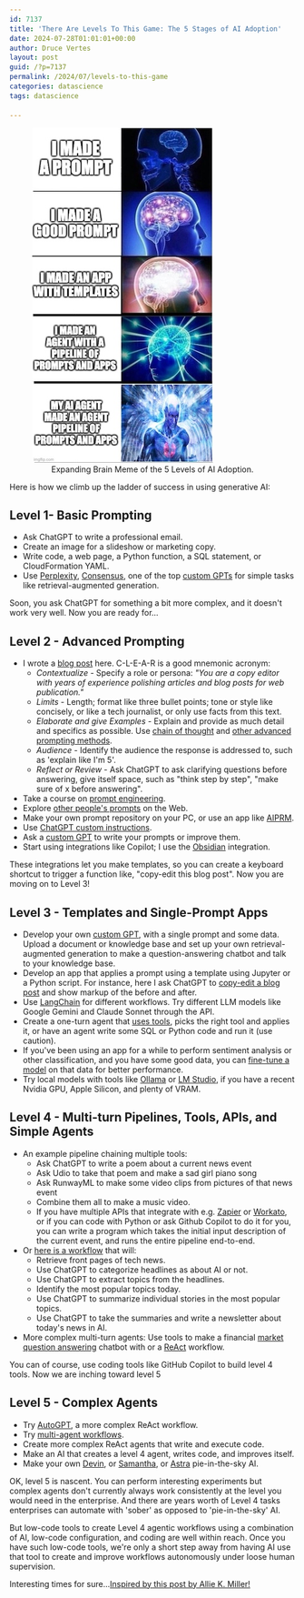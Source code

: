 ```yaml
---
id: 7137
title: 'There Are Levels To This Game: The 5 Stages of AI Adoption'
date: 2024-07-28T01:01:01+00:00
author: Druce Vertes
layout: post
guid: /?p=7137
permalink: /2024/07/levels-to-this-game
categories: datascience
tags: datascience

---
```

<figure>
  <img
  src="/assets/2024/5levels-of-ai-small.jpg"
  alt="Expanding Brain Meme of the 5 Levels of AI Adoption.">
  <figcaption style="text-align: center;">
  Expanding Brain Meme of the 5 Levels of AI Adoption.
  </figcaption>
</figure>

<!--more-->

Here is how we climb up the ladder of success in using generative AI:

## Level 1- Basic Prompting

- Ask ChatGPT to write a professional email.
- Create an image for a slideshow or marketing copy.
- Write code, a web page, a Python function, a SQL statement, or CloudFormation YAML.
- Use [Perplexity](https://www.perplexity.ai/), [Consensus](https://consensus.app/), one of the top [custom GPTs](https://gptstore.ai/) for simple tasks like retrieval-augmented generation.

Soon, you ask ChatGPT for something a bit more complex, and it doesn't work very well. Now you are ready for…

## Level 2 - Advanced Prompting
- I wrote a [blog post](https://druce.ai/2024/01/prompting) here. C-L-E-A-R is a good mnemonic acronym:
	- *Contextualize* - Specify a role or persona: *"You are a copy editor with years of experience polishing articles and blog posts for web publication."*
	- *Limits* - Length; format like three bullet points; tone or style like concisely, or like a tech journalist, or only use facts from this text.
	- *Elaborate and give Examples* - Explain and provide as much detail and specifics as possible. Use [chain of thought](https://www.promptingguide.ai/techniques/cot) and [other advanced prompting methods](https://arxiv.org/abs/2407.12994).
	- *Audience* - Identify the audience the response is addressed to, such as 'explain like I'm 5'.
	- *Reflect or Review* - Ask ChatGPT to ask clarifying questions before answering, give itself space, such as "think step by step", "make sure of x before answering".
- Take a course on [prompt engineering](https://www.deeplearning.ai/short-courses/chatgpt-prompt-engineering-for-developers/).
- Explore [other people's prompts](https://github.com/f/awesome-chatgpt-prompts) on the Web.
- Make your own prompt repository on your PC, or use an app like [AIPRM](https://www.aiprm.com/).
- Use [ChatGPT custom instructions](https://openai.com/index/custom-instructions-for-chatgpt/).
- Ask a [custom GPT](https://gptstore.ai/gpts?lang=&q=prompt) to write your prompts or improve them.
- Start using integrations like Copilot; I use the [Obsidian](https://github.com/logancyang/obsidian-copilot) integration.

These integrations let you make templates, so you can create a keyboard shortcut to trigger a function like, "copy-edit this blog post". Now you are moving on to Level 3!

## Level 3 - Templates and Single-Prompt Apps

- Develop your own [custom GPT](https://help.openai.com/en/articles/8554397-creating-a-gpt), with a single prompt and some data. Upload a document or knowledge base and set up your own retrieval-augmented generation to make a question-answering chatbot and talk to your knowledge base.
- Develop an app that applies a prompt using a template using Jupyter or a Python script. For instance, here I ask ChatGPT to [copy-edit a blog post](https://github.com/druce/AInewsbot/blob/main/CopyEdit.ipynb) and show markup of the before and after. 
- Use [LangChain](https://python.langchain.com/v0.1/docs/use_cases/) for different workflows. Try different LLM models like Google Gemini and Claude Sonnet through the API.
- Create a one-turn agent that [uses tools](https://python.langchain.com/v0.1/docs/use_cases/tool_use/), picks the right tool and applies it, or have an agent write some SQL or Python code and run it (use caution). 
- If you've been using an app for a while to perform sentiment analysis or other classification, and you have some good data, you can [fine-tune a model](https://platform.openai.com/docs/guides/fine-tuning) on that data for better performance.
- Try local models with tools like [Ollama](https://ollama.com/) or [LM Studio](https://lmstudio.ai/), if you have a recent Nvidia GPU, Apple Silicon, and plenty of VRAM.

## Level 4 - Multi-turn Pipelines, Tools,  APIs, and Simple Agents
- An example pipeline chaining multiple tools:
	- Ask ChatGPT to write a poem about a current news event
	- Ask Udio to take that poem and make a sad girl piano song
	- Ask RunwayML to make some video clips from pictures of that news event
	- Combine them all to make a music video.
    - If you have multiple APIs that integrate with e.g. [Zapier](https://zapier.com/) or [Workato](https://www.workato.com/), or if you can code with Python or ask Github Copilot to do it for you, you can write a program which takes the initial input description of the current event, and runs the entire pipeline end-to-end.
- Or [here is a workflow](https://github.com/druce/AInewsbot/blob/main/AInewsbot_langgraph.ipynb) that will:
	- Retrieve front pages of tech news.
	- Use ChatGPT to categorize headlines as about AI or not.
	- Use ChatGPT to extract topics from the headlines.
	- Identify the most popular topics today.
	- Use ChatGPT to summarize individual stories in the most popular topics.
	- Use ChatGPT to take the summaries and write a newsletter about today's news in AI.
- More complex multi-turn agents: Use tools to make a financial [market question answering](https://www.youtube.com/watch?v=zOOP7DBiwzs) chatbot with or a [ReAct](https://til.simonwillison.net/llms/python-react-pattern) workflow.

You can of course, use coding tools like GitHub Copilot to build level 4 tools. Now we are inching toward level 5

## Level 5 - Complex Agents
- Try [AutoGPT](https://news.agpt.co/), a more complex ReAct workflow.
- Try [multi-agent workflows](https://www.microsoft.com/en-us/research/publication/autogen-enabling-next-gen-llm-applications-via-multi-agent-conversation-framework/).
- Create more complex ReAct agents that write and execute code.
- Make an AI that creates a level 4 agent, writes code, and improves itself.
- Make your own [Devin](https://github.com/OpenDevin/OpenDevin), or [Samantha](https://www.youtube.com/watch?v=vgYi3Wr7v_g), or [Astra](https://deepmind.google/technologies/gemini/project-astra/) pie-in-the-sky AI.

OK, level 5 is nascent. You can perform interesting experiments but complex agents don't currently always work consistently at the level you would need in the enterprise. And there are years worth of Level 4 tasks enterprises can automate with 'sober' as opposed to 'pie-in-the-sky' AI.

But low-code tools to create Level 4 agentic workflows using a combination of AI, low-code configuration, and coding are well within reach. Once you have such low-code tools, we're only a short step away from having AI use that tool to create and improve workflows autonomously under loose human supervision.

Interesting times for sure...[Inspired by this post by Allie K. Miller!](https://www.linkedin.com/posts/alliekmiller_ai-cant-do-anything-it-just-writes-emails-activity-7222229312073027584-49wo?utm_source=share&utm_medium=member_desktop)
